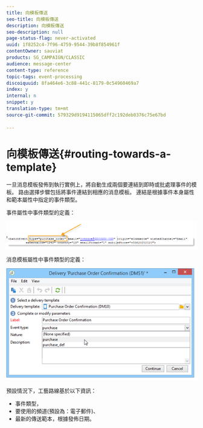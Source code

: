 ```yaml
---
title: 向模板傳送
seo-title: 向模板傳送
description: 向模板傳送
seo-description: null
page-status-flag: never-activated
uuid: 1f8252c4-7f96-4759-9544-39b8f854961f
contentOwner: sauviat
products: SG_CAMPAIGN/CLASSIC
audience: message-center
content-type: reference
topic-tags: event-processing
discoiquuid: 8fa464e6-3c88-441c-8179-0c54960469a7
index: y
internal: n
snippet: y
translation-type: tm+mt
source-git-commit: 579329d9194115065dff2c192deb0376c75e67bd

---
```



# 向模板傳送{#routing-towards-a-template}

一旦消息模板發佈到執行實例上，將自動生成兩個要連結到即時或批處理事件的模板。 路由選擇步驟包括將事件連結到相應的消息模板。 連結是根據事件本身屬性和範本屬性中指定的事件類型。

事件屬性中事件類型的定義：

![](assets/messagecenter_event_type_001.png)

消息模板屬性中事件類型的定義：

![](assets/messagecenter_event_type_002.png)

預設情況下，工藝路線基於以下資訊：

* 事件類型，
* 要使用的頻道(預設為：電子郵件)、
* 最新的傳送範本，根據發佈日期。

